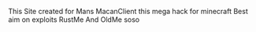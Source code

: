 This Site created for Mans
MacanClient this mega hack for minecraft
Best aim on exploits
RustMe And OldMe soso 
